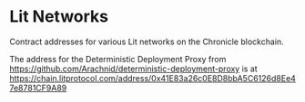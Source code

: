 # Lit Networks

Contract addresses for various Lit networks on the Chronicle blockchain.

The address for the Deterministic Deployment Proxy from https://github.com/Arachnid/deterministic-deployment-proxy is at https://chain.litprotocol.com/address/0x41E83a26c0E8D8bbA5C6126d8Ee47e8781CF9A89
